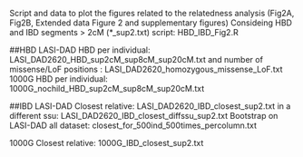 Script and data to plot the figures related to the relatedness analysis (Fig2A, Fig2B, Extended data Figure 2 and supplementary figures)
Consideing HBD and IBD segments > 2cM (*_sup2.txt)
script: HBD_IBD_Fig2.R

##HBD
LASI-DAD HBD per individual: LASI_DAD2620_HBD_sup2cM_sup8cM_sup20cM.txt
  and number of missense/LoF positions : LASI_DAD2620_homozygous_missense_LoF.txt
1000G HBD per individual: 1000G_nochild_HBD_sup2cM_sup8cM_sup20cM.txt

##IBD
LASI-DAD Closest relative: LASI_DAD2620_IBD_closest_sup2.txt
  in a different ssu: LASI_DAD2620_IBD_closest_diffssu_sup2.txt
Bootstrap on LASI-DAD all dataset: closest_for_500ind_500times_percolumn.txt

1000G Closest relative: 1000G_IBD_closest_sup2.txt

